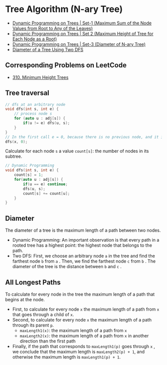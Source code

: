# Tree Algorithm (N-ary Tree)
* [Dynamic Programming on Trees | Set-1 (Maximum Sum of the Node Values from Root to Any of the Leaves)](https://www.geeksforgeeks.org/dynamic-programming-trees-set-1/)
* [Dynamic Programming on Trees | Set 2 (Maximum Height of Tree for Each Node as a Root)](https://www.geeksforgeeks.org/dynamic-programming-trees-set-2/)
* [Dynamic Programming on Trees | Set-3 (Diameter of N-ary Tree)](https://www.geeksforgeeks.org/dp-on-trees-set-3-diameter-of-n-ary-tree/)
* [Diameter of a Tree Using Two DFS](https://www.geeksforgeeks.org/diameter-tree-using-dfs/)

## Corresponding Problems on LeetCode
* [310. Minimum Height Trees](https://leetcode.com/problems/minimum-height-trees/)

## Tree traversal
```c++
// dfs at an arbitrary node
void dfs(int s, int e) {
    // process node s
    for (auto u : adj[s]) {
        if(u != e) dfs(u, s);
    }
}
// In the first call e = 0, because there is no previous node, and it is allowed to proceed to any direction in the tree.
dfs(x, 0);
```
Calculate for each node `s` a value `count[s]`: the number of nodes in its subtree.   
```c++
// Dynamic Programming
void dfs(int s, int e) {
    count[s] = 1;
    for(auto u : adj[s]) {
        if(u == e) continue;
        dfs(u, s);
        count[s] += count[u];
    }
}
```

## Diameter
The diameter of a tree is the maximum length of a path between two nodes.  
* Dynamic Programming: An important observation is that every path in a rooted tree has a highest point: the highest node that belongs to the path.
* Two DFS: First, we choose an arbitrary node `a` in the tree and find the farthest node `b` from `a` . Then, we find the farthest node `c` from `b` . The diameter
of the tree is the distance between `b` and `c` .

## All Longest Paths
To calculate for every node in the tree the maximum length of a path that begins at the node.
* First, to calculate for every node `x` the maximum length of a path from `x` that goes through a child of `x`.  
* Second, to calculate for every node `x` the maximum length of a path through its parent `p`.
  * `maxLength1(x)`: the maximum length of a path from `x`
  * `maxLength2(x)`: the maximum length of a path from `x` in another direction than the first path
* Finally, if the path that corresponds to `maxLength1(p)` goes through `x` , we conclude that the maximum length is `maxLength2(p) + 1`, and otherwise the maximum length is `maxLength1(p) + 1`.
